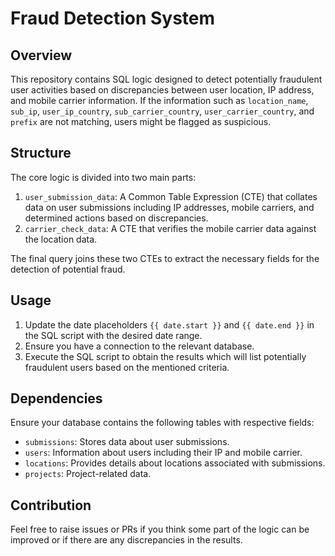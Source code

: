 # Fraud Detection System

## Overview
This repository contains SQL logic designed to detect potentially fraudulent user activities based on discrepancies between user location, IP address, and mobile carrier information. If the information such as `location_name`, `sub_ip`, `user_ip_country`, `sub_carrier_country`, `user_carrier_country`, and `prefix` are not matching, users might be flagged as suspicious.

## Structure
The core logic is divided into two main parts:

1. `user_submission_data`: A Common Table Expression (CTE) that collates data on user submissions including IP addresses, mobile carriers, and determined actions based on discrepancies.
2. `carrier_check_data`: A CTE that verifies the mobile carrier data against the location data.

The final query joins these two CTEs to extract the necessary fields for the detection of potential fraud.

## Usage
1. Update the date placeholders `{{ date.start }}` and `{{ date.end }}` in the SQL script with the desired date range.
2. Ensure you have a connection to the relevant database.
3. Execute the SQL script to obtain the results which will list potentially fraudulent users based on the mentioned criteria.

## Dependencies
Ensure your database contains the following tables with respective fields:

- `submissions`: Stores data about user submissions.
- `users`: Information about users including their IP and mobile carrier.
- `locations`: Provides details about locations associated with submissions.
- `projects`: Project-related data.

## Contribution
Feel free to raise issues or PRs if you think some part of the logic can be improved or if there are any discrepancies in the results.
